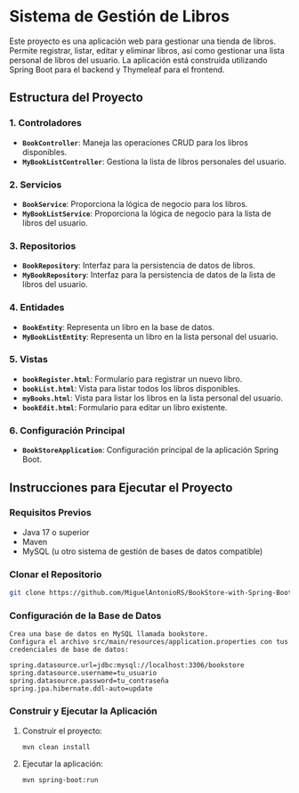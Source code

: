 # Sistema de Gestión de Libros

Este proyecto es una aplicación web para gestionar una tienda de libros. Permite registrar, listar, editar y eliminar libros, así como gestionar una lista personal de libros del usuario. La aplicación está construida utilizando Spring Boot para el backend y Thymeleaf para el frontend. 

## Estructura del Proyecto
 
### 1. **Controladores**  
- **`BookController`**: Maneja las operaciones CRUD para los libros disponibles.
- **`MyBookListController`**: Gestiona la lista de libros personales del usuario.

### 2. **Servicios** 
- **`BookService`**: Proporciona la lógica de negocio para los libros.
- **`MyBookListService`**: Proporciona la lógica de negocio para la lista de libros del usuario.

### 3. **Repositorios**
- **`BookRepository`**: Interfaz para la persistencia de datos de libros. 
- **`MyBookRepository`**: Interfaz para la persistencia de datos de la lista de libros del usuario.

### 4. **Entidades**
- **`BookEntity`**: Representa un libro en la base de datos.
- **`MyBookListEntity`**: Representa un libro en la lista personal del usuario.

### 5. **Vistas**
- **`bookRegister.html`**: Formulario para registrar un nuevo libro.
- **`bookList.html`**: Vista para listar todos los libros disponibles.
- **`myBooks.html`**: Vista para listar los libros en la lista personal del usuario.
- **`bookEdit.html`**: Formulario para editar un libro existente.

### 6. **Configuración Principal**
- **`BookStoreApplication`**: Configuración principal de la aplicación Spring Boot.

## Instrucciones para Ejecutar el Proyecto

### Requisitos Previos
- Java 17 o superior
- Maven
- MySQL (u otro sistema de gestión de bases de datos compatible)

### Clonar el Repositorio

```bash
git clone https://github.com/MiguelAntonioRS/BookStore-with-Spring-Boot.git
```
### Configuración de la Base de Datos

    Crea una base de datos en MySQL llamada bookstore.
    Configura el archivo src/main/resources/application.properties con tus credenciales de base de datos:

    spring.datasource.url=jdbc:mysql://localhost:3306/bookstore
    spring.datasource.username=tu_usuario
    spring.datasource.password=tu_contraseña
    spring.jpa.hibernate.ddl-auto=update

### Construir y Ejecutar la Aplicación

   1. Construir el proyecto:
      ```bash
      mvn clean install
      ```
   2. Ejecutar la aplicación:
      ```bash
      mvn spring-boot:run
      ```   
